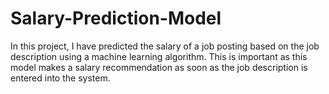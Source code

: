 # Salary-Prediction-Model

In this project, I have predicted the salary of a job posting based on the job description using a machine learning algorithm. This is important as this model makes a salary recommendation as soon as the job description is entered into the system.
